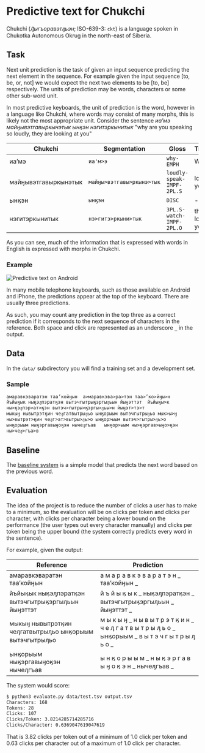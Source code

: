 # Predictive text for Chukchi

Chukchi (*Ԓыгъоравэтԓьэн*; ISO-639-3: `ckt`) is a language spoken in Chukotka Autonomous Okrug in the north-east of Siberia.

## Task

Next unit prediction is the task of given an input sequence predicting the next element in the sequence. For example
given the input sequence [to, be, or, not] we would expect the next two elements to be [to, be] respectively. The 
units of prediction may be words, characters or some other sub-word unit.

In most predictive keyboards, the unit of prediction is the word, however in a language like Chukchi, where words
may consist of many morphs, this is likely not the most appropriate unit. Consider the sentence *иаʼмэ майӈывэтгавыркынэтык ынӄэн нэгитэркынитык* "why 
are you speaking so loudly, they are looking at you" 

| Chukchi | Segmentation | Gloss | Translation |
|---------|--------------|-------|-------------|
| иаʼмэ   | `иа'м>э`     | `why-EMPH` | Why so |
| майӈывэтгавыркынэтык | `майӈы>вэтгавы>ркынэ>тык` | `loudly-speak-IMPF-2PL.S` | loudly do you speak? |
| ынӄэн | `ынӄэн` | `DISC` | -- |
| нэгитэркынитык | `нэ>гитэ>ркыни>тык` | `3PL.S-watch-IMPF-2PL.O` | they are looking at you |

As you can see, much of the information that is expressed with words in English is expressed with morphs in Chukchi.

### Example

![Predictive text on Android](https://i.stack.imgur.com/Txliv.png)

In many mobile telephone keyboards, such as those available on Android and iPhone, the predictions appear at the top
of the keyboard. There are usually three predictions.

As such, you may count any prediction in the top three as a correct prediction if it corresponds to the next sequence
of characters in the reference. Both space and click are represented as an underscore `_`  in the output.

## Data

In the `data/` subdirectory you will find a training set and a development set. 

### Sample

```
амаравкэваратэн таа’койӈын	а>маравкэва>ра>тэн таа>’ко>йӈы>н
йъйыӄык ныӄэԓпэратӄэн вытэчгытрыӄэргыԓьын йыӈэттэт	йъйыӄы>к ны>ӄэԓпэр>ат>ӄэн вытэч>гытры>ӄэргы>ԓьы>н йыӈэт>тэ>т
мыкыӈ нывытрэтӄин чеԓгатвытрыԓьо ынӄорыым вытэчгытрыԓьо	мык>ы>ӈ ны>вытрэт>ӄин чеԓг>ат>вытры>ԓь>о ынӄор>ыым вытэч>гытры>ԓь>о
ынӄорыым ныӄэргавыӈоӄэн нычеԓгъав	ынӄор>ыым ны>ӄэргав>ыӈо>ӄэн ны>чеԓ>гъа>в
```

## Baseline

The [baseline system](baseline/) is a simple model that predicts the next word based on the previous word.

## Evaluation

The idea of the project is to reduce the number of clicks a user has to make to a minimum, so the evaluation
will be on clicks per token and clicks per character, with clicks per character being a lower bound on the 
performance (the user types out every character manually) and clicks per token being the upper bound (the
system correctly predicts every word in the sentence).

For example, given the output:

| Reference | Prediction |
|-----------|------------|
|амаравкэваратэн таа’койӈын | а м а р а в к э в а р а т э н \_ таа’койӈын \_|
|йъйыӄык ныӄэԓпэратӄэн вытэчгытрыӄэргыԓьын йыӈэттэт | й ъ й ы ӄ ы к \_ ныӄэԓпэратӄэн \_ вытэчгытрыӄэргыԓьын \_ йыӈэттэт \_|
|мыкыӈ нывытрэтӄин чеԓгатвытрыԓьо ынӄорыым вытэчгытрыԓьо | м ы к ы ӈ \_ н ы в ы т р э т ӄ и н \_ ч е ԓ г а т в ы т р ы ԓ ь о \_ ынӄорыым \_ в ы т э ч г ы т р ы ԓ ь о \_|
|ынӄорыым ныӄэргавыӈоӄэн нычеԓгъав | ы н ӄ о р ы ы м \_ н ы ӄ э р г а в ы ӈ о ӄ э н \_ нычеԓгъав \_|

The system would score:

```bash
$ python3 evaluate.py data/test.tsv output.tsv 
Characters: 168
Tokens: 28
Clicks: 107
Clicks/Token: 3.8214285714285716
Clicks/Character: 0.6369047619047619
```

That is 3.82 clicks per token out of a minimum of 1.0 click per token and 0.63 clicks per character
out of a maximum of 1.0 click per character.


